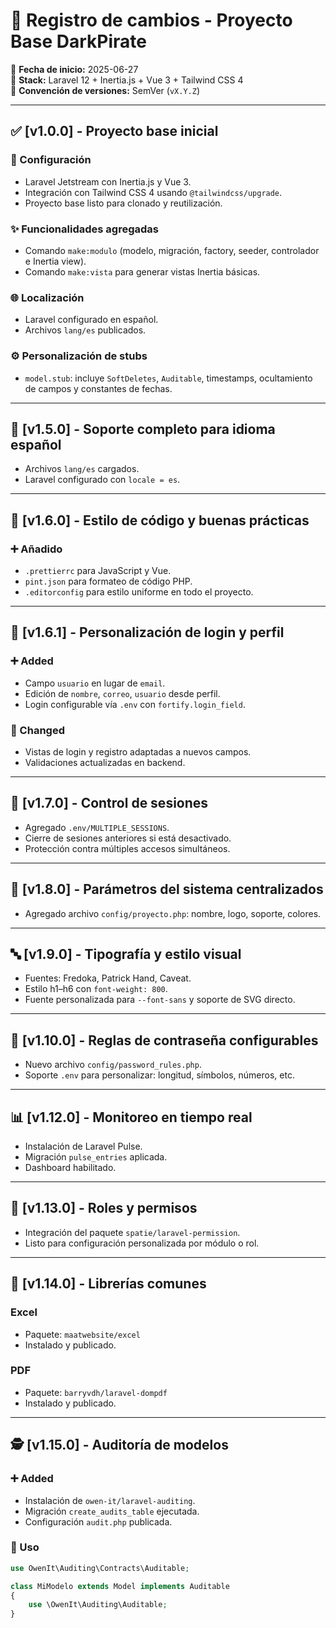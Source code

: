 # 📓 Registro de cambios - Proyecto Base DarkPirate

📅 **Fecha de inicio:** 2025-06-27  
🚀 **Stack:** Laravel 12 + Inertia.js + Vue 3 + Tailwind CSS 4  
📂 **Convención de versiones:** SemVer (`vX.Y.Z`)

---

## ✅ [v1.0.0] - Proyecto base inicial

### 🔧 Configuración
- Laravel Jetstream con Inertia.js y Vue 3.
- Integración con Tailwind CSS 4 usando `@tailwindcss/upgrade`.
- Proyecto base listo para clonado y reutilización.

### ✨ Funcionalidades agregadas
- Comando `make:modulo` (modelo, migración, factory, seeder, controlador e Inertia view).
- Comando `make:vista` para generar vistas Inertia básicas.

### 🌐 Localización
- Laravel configurado en español.
- Archivos `lang/es` publicados.

### ⚙️ Personalización de stubs
- `model.stub`: incluye `SoftDeletes`, `Auditable`, timestamps, ocultamiento de campos y constantes de fechas.

---

## 🧩 [v1.5.0] - Soporte completo para idioma español

- Archivos `lang/es` cargados.
- Laravel configurado con `locale = es`.

---

## 💅 [v1.6.0] - Estilo de código y buenas prácticas

### ➕ Añadido
- `.prettierrc` para JavaScript y Vue.
- `pint.json` para formateo de código PHP.
- `.editorconfig` para estilo uniforme en todo el proyecto.

---

## 👤 [v1.6.1] - Personalización de login y perfil

### ➕ Added
- Campo `usuario` en lugar de `email`.
- Edición de `nombre`, `correo`, `usuario` desde perfil.
- Login configurable vía `.env` con `fortify.login_field`.

### 🔁 Changed
- Vistas de login y registro adaptadas a nuevos campos.
- Validaciones actualizadas en backend.

---

## 🔐 [v1.7.0] - Control de sesiones

- Agregado `.env/MULTIPLE_SESSIONS`.
- Cierre de sesiones anteriores si está desactivado.
- Protección contra múltiples accesos simultáneos.

---

## 🎨 [v1.8.0] - Parámetros del sistema centralizados

- Agregado archivo `config/proyecto.php`: nombre, logo, soporte, colores.

---

## 🔤 [v1.9.0] - Tipografía y estilo visual

- Fuentes: Fredoka, Patrick Hand, Caveat.
- Estilo h1–h6 con `font-weight: 800`.
- Fuente personalizada para `--font-sans` y soporte de SVG directo.

---

## 🔑 [v1.10.0] - Reglas de contraseña configurables

- Nuevo archivo `config/password_rules.php`.
- Soporte `.env` para personalizar: longitud, símbolos, números, etc.

---

## 📊 [v1.12.0] - Monitoreo en tiempo real

- Instalación de Laravel Pulse.
- Migración `pulse_entries` aplicada.
- Dashboard habilitado.

---

## 🔐 [v1.13.0] - Roles y permisos

- Integración del paquete `spatie/laravel-permission`.
- Listo para configuración personalizada por módulo o rol.

---

## 📄 [v1.14.0] - Librerías comunes

### Excel
- Paquete: `maatwebsite/excel`
- Instalado y publicado.

### PDF
- Paquete: `barryvdh/laravel-dompdf`
- Instalado y publicado.

---

## 🕵️ [v1.15.0] - Auditoría de modelos

### ➕ Added
- Instalación de `owen-it/laravel-auditing`.
- Migración `create_audits_table` ejecutada.
- Configuración `audit.php` publicada.

### 📌 Uso
```php
use OwenIt\Auditing\Contracts\Auditable;

class MiModelo extends Model implements Auditable
{
    use \OwenIt\Auditing\Auditable;
}
